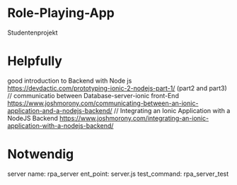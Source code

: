 # Role-Playing-App
Studentenprojekt

# Helpfully 
   good introduction to Backend with Node js 
      https://devdactic.com/prototyping-ionic-2-nodejs-part-1/ (part2 and part3) 
    // communicatio between Database-server-ionic front-End
        https://www.joshmorony.com/communicating-between-an-ionic-application-and-a-nodejs-backend/ 
     // Integrating an Ionic Application with a NodeJS Backend
            https://www.joshmorony.com/integrating-an-ionic-application-with-a-nodejs-backend/
 # Notwendig
  server
        name: rpa_server
        ent_point: server.js
        test_command: rpa_server_test
        
